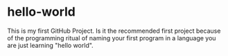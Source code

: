 # hello-world
This is my first GitHub Project. Is it the recommended first project because of the programming ritual of naming your first program in a language you are just learning "hello world".
